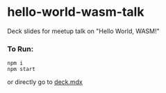 # hello-world-wasm-talk
Deck slides for meetup talk on "Hello World, WASM!"

### To Run:
```
npm i
npm start

```

or directly go to [deck.mdx](https://github.com/aseem2625/hello-world-wasm-talk/blob/master/deck.mdx)
